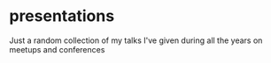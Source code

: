 # presentations
Just a random collection of my talks I've given during all the years on meetups and conferences
